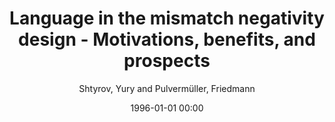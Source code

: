 ---
layout: post
title: Language in the mismatch negativity design - Motivations, benefits, and prospects

date: 1996-01-01 00:00
author: Shtyrov, Yury and Pulvermüller, Friedmann
tags: ["cell assembly","cortex","eeg","language","meg","mmn","memory trace","speech"]
journal: Journal of Psychophysiology

link: https://doi.org/10.1027/0269-8803.21.34.176

year: 2007
---